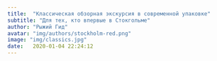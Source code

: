 ```yaml
---
title:  "Классическая обзорная экскурсия в современной упаковке"
subtitle: "Для тех, кто впервые в Стокгольме"
author: "Рыжий Гид"
avatar: "img/authors/stockholm-red.png"
image: "img/classics.jpg"
date:   2020-01-04 22:24:12
---
```


